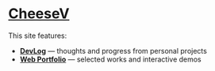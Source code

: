 # <a href="https://cheesedongjin.github.io/CheeseV/" target="_blank" rel="noopener noreferrer">CheeseV</a>

This site features:

* **<a href="https://cheesedongjin.github.io/CheeseV/devlog/" target="_blank" rel="noopener noreferrer">DevLog</a>** — thoughts and progress from personal projects
* **<a href="https://cheesedongjin.github.io/CheeseV/portfolio/" target="_blank" rel="noopener noreferrer">Web Portfolio</a>** — selected works and interactive demos
